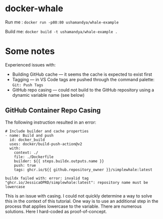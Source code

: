 # docker-whale

Run me : `docker run -p80:80 ushamandya/whale-example`

Build me: `docker build -t ushamandya/whale-example .`

# Some notes

Experienced issues with:
* Building GitHub cache — it seems the cache is expected to exist first
* Tagging — in VS Code tags are pushed through the command palette: `Git: Push Tags`
* GitHub repo casing — could not build to the GitHub repository using a dynamic variable name (see below)
## GitHub Container Repo Casing

The following instruction resulted in an error:

```
# Include builder and cache properties
- name: Build and push
  id: docker_build
  uses: docker/build-push-action@v2
  with:
    context: ./
    file: ./Dockerfile
    builder: ${{ steps.buildx.outputs.name }}
    push: true
    tags: ghcr.io/${{ github.repository_owner }}/simplewhale:latest
```

```
buildx failed with: error: invalid tag "ghcr.io/JessicaOPRD/simplewhale:latest": repository name must be lowercase
```

This is an issue with casing. I could not quickly determine a way to solve this in the context of this tutorial. One way is to use an additional step in the process that applies lowercase to the variable. There are numerous solutions. Here I hard-coded as proof-of-concept.